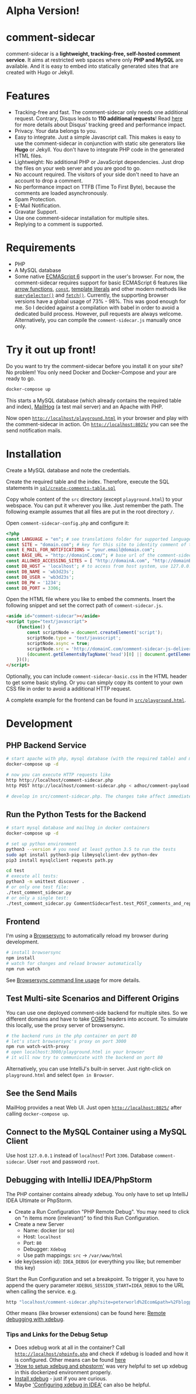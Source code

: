 # Alpha Version!

# comment-sidecar

comment-sidecar is a **lightweight, tracking-free, self-hosted comment service**. It aims at restricted web spaces where only **PHP and MySQL** are available. And it is easy to embed into statically generated sites that are created with Hugo or Jekyll.
  
# Features

- Tracking-free and fast. The comment-sidecar only needs one additional request. Contrary, Disqus leads to **110 additional requests**! Read [here](http://donw.io/post/github-comments/) for more details about Disqus' tracking greed and performance impact.
- Privacy. Your data belongs to you.
- Easy to integrate. Just a simple Javascript call. This makes is easy to use the comment-sidecar in conjunction with static site generators like **Hugo** or Jekyll. You don't have to integrate PHP code in the generated HTML files.
- Lightweight: No additional PHP or JavaScript dependencies. Just drop the files on your web server and you are good to go.
- No account required. The visitors of your side don't need to have an account to drop a comment.
- No performance impact on TTFB (Time To First Byte), because the comments are loaded asynchronously.
- Spam Protection.
- E-Mail Notification.
- Gravatar Support.
- Use one comment-sidecar installation for multiple sites.
- Replying to a comment is supported.

# Requirements

- PHP
- A MySQL database
- Some native [ECMAScript 6](http://es6-features.org/) support in the user's browser. For now, the comment-sidecar requires support for basic ECMAScript 6 features like [arrow functions](http://www.caniuse.com/#search=arrow), [`const`](http://www.caniuse.com/#search=const), [template literals](http://www.caniuse.com/#search=template) and other modern methods like [`querySelector()`](http://www.caniuse.com/#search=queryselector) and [`fetch()`](http://www.caniuse.com/#search=fetch). Currently, the supporting browser versions have a global usage of 73% - 98%. This was good enough for me. So I decided against a compilation with babel in order to avoid a dedicated build process. However, pull requests are always welcome. Alternatively, you can compile the `comment-sidecar.js` manually once only.

# Try it out up front!

Do you want to try the comment-sidecar before you install it on your site? No problem! You only need Docker and Docker-Compose and your are ready to go.
 
```bash
docker-compose up
```

This starts a MySQL database (which already contains the required table and index), [MailHog](https://github.com/mailhog/MailHog) (a test mail server) and an Apache with PHP.

Now open [`http://localhost/playground.html`](http://localhost/playground.html) in your browser and play with the comment-sidecar in action. On [`http://localhost:8025/`](http://localhost:8025/) you can see the send notification mails.

# Installation

Create a MySQL database and note the credentials. 

Create the required table and the index. Therefore, execute the SQL statements in  [`sql/create-comments-table.sql`](https://github.com/phauer/comment-sidecar/blob/master/sql/create-comments-table.sql) 

Copy whole content of the `src` directory (except `playground.html`) to your webspace. You can put it wherever you like. Just remember the path. The following example assumes that all files are put in the root directory `/`.

Open `comment-sidecar-config.php` and configure it:

```php
<?php
const LANGUAGE = "en"; # see translations folder for supported languages
const SITE = "domain.com"; # key for this site to identity comment of this site
const E_MAIL_FOR_NOTIFICATIONS = "your.email@domain.com";
const BASE_URL = "http://domainC.com/"; # base url of the comment-sidecar backend. can differ from the embedding site.
const ALLOWED_ACCESSING_SITES = [ "http://domainA.com", "http://domainB.com" ]; # sites that are allowed to access the backend (required for multisite setups, where the backend is deployed on a different domain than the embedding site.)
const DB_HOST = 'localhost'; # to access from host system, use 127.0.0.1
const DB_NAME = 'wb3d23s';
const DB_USER = 'wb3d23s';
const DB_PW = '1234';
const DB_PORT = 3306;
```

Open the HTML file where you like to embed the comments. Insert the following snippet and set the correct path of `comment-sidecar.js`.

```html
<aside id="comment-sidecar"></aside>
<script type="text/javascript">
    (function() {
        const scriptNode = document.createElement('script');
        scriptNode.type = 'text/javascript';
        scriptNode.async = true;
        scriptNode.src = 'http://domainC.com/comment-sidecar-js-delivery.php'; //adjust to the correct path
        (document.getElementsByTagName('head')[0] || document.getElementsByTagName('body')[0]).appendChild(scriptNode);
    })();
</script>
```

Optionally, you can include `comment-sidecar-basic.css` in the HTML header to get some basic styling. Or you can simply copy its content to your own CSS file in order to avoid a additional HTTP request.

A complete example for the frontend can be found in [`src/playground.html`](https://github.com/phauer/comment-sidecar/blob/master/src/playground.html).  

# Development

## PHP Backend Service

```bash
# start apache with php, mysql database (with the required table) and mailhog in docker containers
docker-compose up -d

# now you can execute HTTP requests like
http http://localhost/comment-sidecar.php
http POST http://localhost/comment-sidecar.php < adhoc/comment-payload.json

# develop in src/comment-sidecar.php. The changes take affect immediately. 
```

## Run the Python Tests for the Backend

```bash
# start mysql database and mailhog in docker containers
docker-compose up -d

# set up python environment
python3 --version # you need at least python 3.5 to run the tests
sudo apt install python3-pip libmysqlclient-dev python-dev
pip3 install mysqlclient requests path.py

cd test
# execute all tests:
python3 -m unittest discover . 
# or only one test file: 
./test_comment_sidecar.py
# or only a single test:
./test_comment_sidecar.py CommentSidecarTest.test_POST_comments_and_replies_and_GET_reply_chain 
```

## Frontend

I'm using a [Browsersync](https://www.browsersync.io/) to automatically reload my browser during development.

```bash
# install browsersync
npm install
# watch for changes and reload browser automatically
npm run watch
```

See [Browsersync command line usage](https://www.browsersync.io/docs/command-line) for more details.

## Test Multi-site Scenarios and Different Origins

You can use one deployed comment-side backend for multiple sites. So we different domains and have to take [CORS](https://developer.mozilla.org/en-US/docs/Web/HTTP/Access_control_CORS) headers into account. To simulate this locally, use the proxy server of browsersync.

```bash
# the backend runs in the php container on port 80
# let's start browsersync's proxy on port 3000
npm run watch-with-proxy
# open localhost:3000/playground.html in your browser
# it will now try to communicate with the backend on port 80
```

Alternatively, you can use IntelliJ's built-in server. Just right-click on `playground.html` and select `Open in Browser`.

## See the Send Mails

MailHog provides a neat Web UI. Just open [`http://localhost:8025/`](http://localhost:8025/) after calling `docker-compose up`.

## Connect to the MySQL Container using a MySQL Client

Use host `127.0.0.1` instead of `localhost`! Port `3306`. Database `comment-sidecar`. User `root` and password `root`.

## Debugging with IntelliJ IDEA/PhpStorm

The PHP container contains already xdebug. You only have to set up IntelliJ IDEA Ultimate or PhpStorm.

- Create a Run Configuration "PHP Remote Debug". You may need to click on "n items more (irrelevant)" to find this Run Configuration.
- Create a new Server
    - Name: docker (or so)
    - Host: `localhost`
    - Port: `80`
    - Debugger: `Xdebug`
    - Use path mappings: `src` -> `/var/www/html`
- ide key(session id): `IDEA_DEBUG` (or everything you like; but remember this key)

Start the Run Configuration and set a breakpoint. To trigger it, you have to append the query parameter `XDEBUG_SESSION_START=IDEA_DEBUG` to the URL when calling the service. e.g.

```bash
http "localhost/comment-sidecar.php?site=peterworld%2Ecom&path=%2Fblogpost1%2F&XDEBUG_SESSION_START=IDEA_DEBUG"
``` 

Other means (like browser extensions) can be found here: [Remote debugging with xdebug](https://xdebug.org/docs/remote).

### Tips and Links for the Debug Setup

- Does xdebug work at all in the container? Call [`http://localhost/phpinfo.php`](http://localhost/phpinfo.php) and check if xdebug is loaded and how it is configured. Other means can be found [here](https://stackoverflow.com/questions/14046501/check-if-xdebug-is-working) 
- ['How to setup xdebug and phpstorm'](https://forums.docker.com/t/solved-how-to-setup-xdebug-and-phpstorm/13641/12) was very helpful to set up xdebug in this dockerized environment properly.
- [Install xdebug](https://xdebug.org/docs/install) - just if you are curious.
- Maybe ['Configuring xdebug in IDEA'](https://www.jetbrains.com/help/idea/configuring-xdebug.html) can also be helpful.
